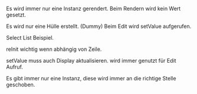Es wird immer nur eine Instanz gerendert.
Beim Rendern wird kein Wert gesetzt.

Es wird nur eine Hülle erstellt. (Dummy)
Beim Edit wird setValue aufgerufen.

Select List Beispiel.

reInit wichtig wenn abhängig von Zeile.

setValue muss auch Display aktualisieren. wird immer genutzt für Edit Aufruf.

Es gibt immer nur eine Instanz, diese wird immer an die richtige Stelle geschoben.

